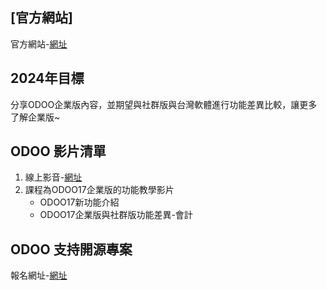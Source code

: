 ## [官方網站]
官方網站-[網址](https://consultant.xienci.com/)
## 2024年目標
分享ODOO企業版內容，並期望與社群版與台灣軟體進行功能差異比較，讓更多了解企業版~
## ODOO 影片清單
1. 線上影音-[網址](https://www.youtube.com/channel/UCFn6F8NOS8MTDP4ZSb_ppUA)
2. 課程為ODOO17企業版的功能教學影片
   + ODOO17新功能介紹
   + ODOO17企業版與社群版功能差異-會計

## ODOO 支持開源專案
報名網址-[網址](https://consultant.xienci.com/event/2003odoo-1/register)

